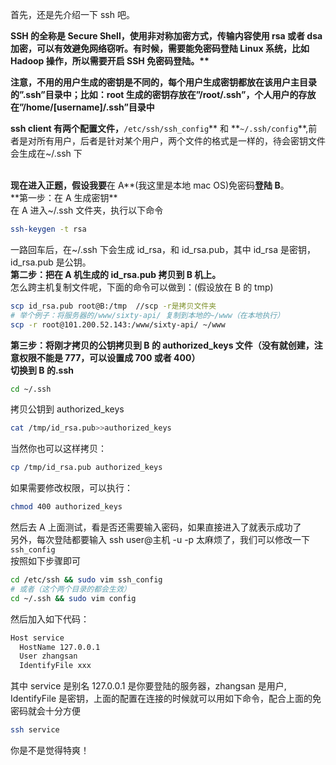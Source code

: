 首先，还是先介绍一下 ssh 吧。

**SSH 的全称是 Secure Shell，使用非对称加密方式，传输内容使用 rsa 或者 dsa 加密，可以有效避免网络窃听。有时候，需要能免密码登陆 Linux 系统，比如 Hadoop 操作，所以需要开启 SSH 免密码登陆。\*\***

**注意，不用的用户生成的密钥是不同的，每个用户生成密钥都放在该用户主目录的”.ssh”目录中；比如：root 生成的密钥存放在”/root/.ssh”，个人用户的存放在”/home/[username]/.ssh”目录中**

**ssh client 有两个配置文件，**`/etc/ssh/ssh_config`** 和 **`~/.ssh/config`\*\*,前者是对所有用户，后者是针对某个用户，两个文件的格式是一样的，待会密钥文件会生成在~/.ssh 下

**<br />现在进入正题，假设我要**在 A**(我这里是本地 mac OS)免密码**登陆 B**。<br />**第一步：在 A 生成密钥\*\*<br />在 A 进入~/.ssh 文件夹，执行以下命令

```bash
ssh-keygen -t rsa
```

一路回车后，在~/.ssh 下会生成 id_rsa，和 id_rsa.pub，其中 id_rsa 是密钥，id_rsa.pub 是公钥。<br />**第二步：把在 A 机生成的 id_rsa.pub 拷贝到 B 机上。**<br />怎么跨主机复制文件呢，下面的命令可以做到：(假设放在 B 的 tmp)

```bash
scp id_rsa.pub root@B:/tmp  //scp -r是拷贝文件夹
# 举个例子：将服务器的/www/sixty-api/ 复制到本地的~/www（在本地执行）
scp -r root@101.200.52.143:/www/sixty-api/ ~/www
```

**第三步：将刚才拷贝的公钥拷贝到 B 的 authorized_keys 文件（没有就创建，注意权限不能是 777，可以设置成 700 或者 400）**<br />**切换到 B 的.ssh**

```bash
cd ~/.ssh
```

拷贝公钥到 authorized_keys

```bash
cat /tmp/id_rsa.pub>>authorized_keys
```

当然你也可以这样拷贝：

```bash
cp /tmp/id_rsa.pub authorized_keys
```

如果需要修改权限，可以执行：

```bash
chmod 400 authorized_keys
```

然后去 A 上面测试，看是否还需要输入密码，如果直接进入了就表示成功了<br />另外，每次登陆都要输入 ssh user@主机 -u -p 太麻烦了，我们可以修改一下`ssh_config`<br />按照如下步骤即可<br />

```bash
cd /etc/ssh && sudo vim ssh_config
# 或者（这个两个目录的都会生效）
cd ~/.ssh && sudo vim config
```

然后加入如下代码：<br />

```bash
Host service
  HostName 127.0.0.1
  User zhangsan
  IdentifyFile xxx
```

其中 service 是别名 127.0.0.1 是你要登陆的服务器，zhangsan 是用户, IdentifyFile 是密钥，上面的配置在连接的时候就可以用如下命令，配合上面的免密码就会十分方便<br />

```bash
ssh service
```

你是不是觉得特爽！
